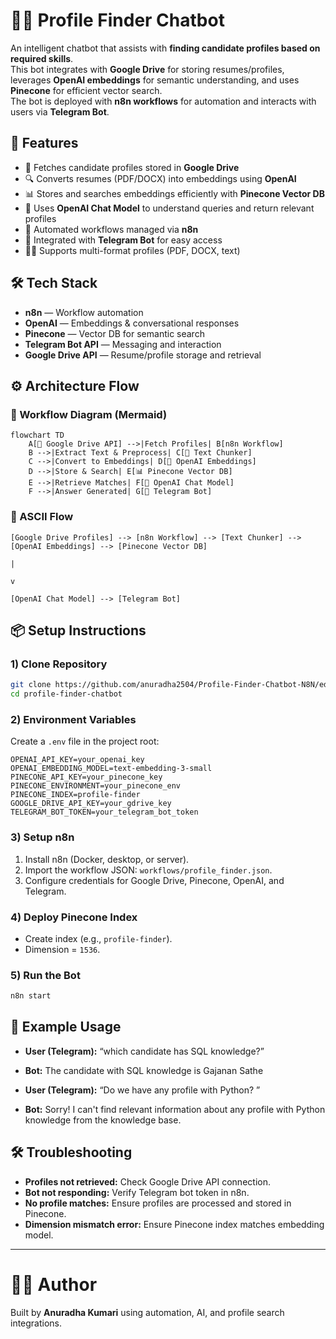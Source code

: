 # 🧑‍💼 Profile Finder Chatbot

An intelligent chatbot that assists with **finding candidate profiles based on required skills**.  
This bot integrates with **Google Drive** for storing resumes/profiles, leverages **OpenAI embeddings** for semantic understanding, and uses **Pinecone** for efficient vector search.  
The bot is deployed with **n8n workflows** for automation and interacts with users via **Telegram Bot**.

## 🚀 Features
- 📂 Fetches candidate profiles stored in **Google Drive**
- 🔍 Converts resumes (PDF/DOCX) into embeddings using **OpenAI**
- 📊 Stores and searches embeddings efficiently with **Pinecone Vector DB**
- 🤖 Uses **OpenAI Chat Model** to understand queries and return relevant profiles
- 🔗 Automated workflows managed via **n8n**
- 💬 Integrated with **Telegram Bot** for easy access
- 🧑‍💼 Supports multi-format profiles (PDF, DOCX, text)

## 🛠️ Tech Stack
- **n8n** — Workflow automation  
- **OpenAI** — Embeddings & conversational responses  
- **Pinecone** — Vector DB for semantic search  
- **Telegram Bot API** — Messaging and interaction  
- **Google Drive API** — Resume/profile storage and retrieval  

## ⚙️ Architecture Flow

### 🔹 Workflow Diagram (Mermaid)
```mermaid
flowchart TD
    A[📂 Google Drive API] -->|Fetch Profiles| B[n8n Workflow]
    B -->|Extract Text & Preprocess| C[📝 Text Chunker]
    C -->|Convert to Embeddings| D[🔎 OpenAI Embeddings]
    D -->|Store & Search| E[📊 Pinecone Vector DB]
    E -->|Retrieve Matches| F[🤖 OpenAI Chat Model]
    F -->|Answer Generated| G[💬 Telegram Bot]
```

### 🔹 ASCII Flow
```
[Google Drive Profiles] --> [n8n Workflow] --> [Text Chunker] --> [OpenAI Embeddings] --> [Pinecone Vector DB]
                                                                                          |
                                                                                          v
                                                                               [OpenAI Chat Model] --> [Telegram Bot]
```

## 📦 Setup Instructions

### 1) Clone Repository
```bash
git clone https://github.com/anuradha2504/Profile-Finder-Chatbot-N8N/edit/main
cd profile-finder-chatbot
```

### 2) Environment Variables
Create a `.env` file in the project root:
```
OPENAI_API_KEY=your_openai_key
OPENAI_EMBEDDING_MODEL=text-embedding-3-small
PINECONE_API_KEY=your_pinecone_key
PINECONE_ENVIRONMENT=your_pinecone_env
PINECONE_INDEX=profile-finder
GOOGLE_DRIVE_API_KEY=your_gdrive_key
TELEGRAM_BOT_TOKEN=your_telegram_bot_token
```

### 3) Setup n8n
1. Install n8n (Docker, desktop, or server).  
2. Import the workflow JSON: `workflows/profile_finder.json`.  
3. Configure credentials for Google Drive, Pinecone, OpenAI, and Telegram.  

### 4) Deploy Pinecone Index
- Create index (e.g., `profile-finder`).  
- Dimension = `1536`.  

### 5) Run the Bot
```bash
n8n start
```

## 📌 Example Usage
- **User (Telegram):** “which candidate has SQL knowledge?”  
- **Bot:** The candidate with SQL knowledge is Gajanan Sathe  

- **User (Telegram):** “Do we have any profile with Python?
”  
- **Bot:** Sorry! I can't find relevant information about any profile with Python knowledge from the knowledge base.

## 🛠️ Troubleshooting
- **Profiles not retrieved:** Check Google Drive API connection.  
- **Bot not responding:** Verify Telegram bot token in n8n.  
- **No profile matches:** Ensure profiles are processed and stored in Pinecone.  
- **Dimension mismatch error:** Ensure Pinecone index matches embedding model.  

---

# 👨‍💻 Author
Built by **Anuradha Kumari** using automation, AI, and profile search integrations.
